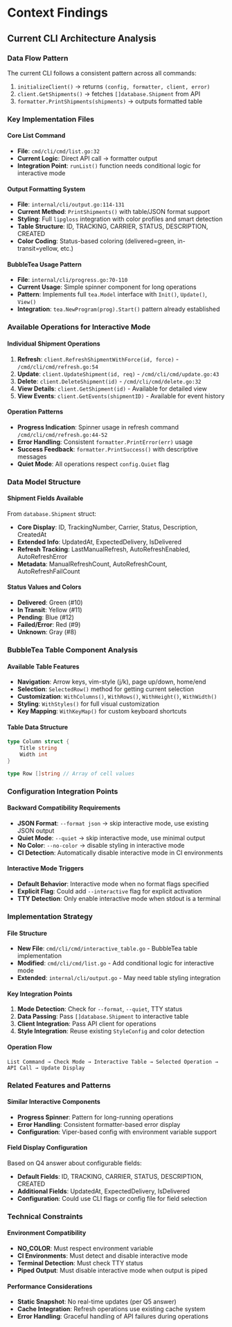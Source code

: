 # Context Findings

## Current CLI Architecture Analysis

### Data Flow Pattern
The current CLI follows a consistent pattern across all commands:
1. `initializeClient()` → returns `(config, formatter, client, error)`
2. `client.GetShipments()` → fetches `[]database.Shipment` from API
3. `formatter.PrintShipments(shipments)` → outputs formatted table

### Key Implementation Files

#### Core List Command
- **File**: `cmd/cli/cmd/list.go:32`
- **Current Logic**: Direct API call → formatter output
- **Integration Point**: `runList()` function needs conditional logic for interactive mode

#### Output Formatting System
- **File**: `internal/cli/output.go:114-131`
- **Current Method**: `PrintShipments()` with table/JSON format support
- **Styling**: Full `lipgloss` integration with color profiles and smart detection
- **Table Structure**: ID, TRACKING, CARRIER, STATUS, DESCRIPTION, CREATED
- **Color Coding**: Status-based coloring (delivered=green, in-transit=yellow, etc.)

#### BubbleTea Usage Pattern
- **File**: `internal/cli/progress.go:70-110`
- **Current Usage**: Simple spinner component for long operations
- **Pattern**: Implements full `tea.Model` interface with `Init()`, `Update()`, `View()`
- **Integration**: `tea.NewProgram(prog).Start()` pattern already established

### Available Operations for Interactive Mode

#### Individual Shipment Operations
1. **Refresh**: `client.RefreshShipmentWithForce(id, force)` - `/cmd/cli/cmd/refresh.go:54`
2. **Update**: `client.UpdateShipment(id, req)` - `/cmd/cli/cmd/update.go:43`
3. **Delete**: `client.DeleteShipment(id)` - `/cmd/cli/cmd/delete.go:32`
4. **View Details**: `client.GetShipment(id)` - Available for detailed view
5. **View Events**: `client.GetEvents(shipmentID)` - Available for event history

#### Operation Patterns
- **Progress Indication**: Spinner usage in refresh command `/cmd/cli/cmd/refresh.go:44-52`
- **Error Handling**: Consistent `formatter.PrintError(err)` usage
- **Success Feedback**: `formatter.PrintSuccess()` with descriptive messages
- **Quiet Mode**: All operations respect `config.Quiet` flag

### Data Model Structure

#### Shipment Fields Available
From `database.Shipment` struct:
- **Core Display**: ID, TrackingNumber, Carrier, Status, Description, CreatedAt
- **Extended Info**: UpdatedAt, ExpectedDelivery, IsDelivered
- **Refresh Tracking**: LastManualRefresh, AutoRefreshEnabled, AutoRefreshError
- **Metadata**: ManualRefreshCount, AutoRefreshCount, AutoRefreshFailCount

#### Status Values and Colors
- **Delivered**: Green (#10)
- **In Transit**: Yellow (#11) 
- **Pending**: Blue (#12)
- **Failed/Error**: Red (#9)
- **Unknown**: Gray (#8)

### BubbleTea Table Component Analysis

#### Available Table Features
- **Navigation**: Arrow keys, vim-style (j/k), page up/down, home/end
- **Selection**: `SelectedRow()` method for getting current selection
- **Customization**: `WithColumns()`, `WithRows()`, `WithHeight()`, `WithWidth()`
- **Styling**: `WithStyles()` for full visual customization
- **Key Mapping**: `WithKeyMap()` for custom keyboard shortcuts

#### Table Data Structure
```go
type Column struct {
    Title string
    Width int
}

type Row []string // Array of cell values
```

### Configuration Integration Points

#### Backward Compatibility Requirements
- **JSON Format**: `--format json` → skip interactive mode, use existing JSON output
- **Quiet Mode**: `--quiet` → skip interactive mode, use minimal output
- **No Color**: `--no-color` → disable styling in interactive mode
- **CI Detection**: Automatically disable interactive mode in CI environments

#### Interactive Mode Triggers
- **Default Behavior**: Interactive mode when no format flags specified
- **Explicit Flag**: Could add `--interactive` flag for explicit activation
- **TTY Detection**: Only enable interactive mode when stdout is a terminal

### Implementation Strategy

#### File Structure
- **New File**: `cmd/cli/cmd/interactive_table.go` - BubbleTea table implementation
- **Modified**: `cmd/cli/cmd/list.go` - Add conditional logic for interactive mode
- **Extended**: `internal/cli/output.go` - May need table styling integration

#### Key Integration Points
1. **Mode Detection**: Check for `--format`, `--quiet`, TTY status
2. **Data Passing**: Pass `[]database.Shipment` to interactive table
3. **Client Integration**: Pass API client for operations
4. **Style Integration**: Reuse existing `StyleConfig` and color detection

#### Operation Flow
```
List Command → Check Mode → Interactive Table → Selected Operation → API Call → Update Display
```

### Related Features and Patterns

#### Similar Interactive Components
- **Progress Spinner**: Pattern for long-running operations
- **Error Handling**: Consistent formatter-based error display
- **Configuration**: Viper-based config with environment variable support

#### Field Display Configuration
Based on Q4 answer about configurable fields:
- **Default Fields**: ID, TRACKING, CARRIER, STATUS, DESCRIPTION, CREATED
- **Additional Fields**: UpdatedAt, ExpectedDelivery, IsDelivered
- **Configuration**: Could use CLI flags or config file for field selection

### Technical Constraints

#### Environment Compatibility
- **NO_COLOR**: Must respect environment variable
- **CI Environments**: Must detect and disable interactive mode
- **Terminal Detection**: Must check TTY status
- **Piped Output**: Must disable interactive mode when output is piped

#### Performance Considerations
- **Static Snapshot**: No real-time updates (per Q5 answer)
- **Cache Integration**: Refresh operations use existing cache system
- **Error Handling**: Graceful handling of API failures during operations